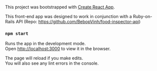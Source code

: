 This project was bootstrapped with [Create React App](https://github.com/facebook/create-react-app).

This front-end app was designed to work in conjunction with a Ruby-on-Rails API (Repo: https://github.com/BebopVinh/food-inspector-api)

### `npm start`

Runs the app in the development mode.<br>
Open [http://localhost:3000](http://localhost:3000) to view it in the browser.

The page will reload if you make edits.<br>
You will also see any lint errors in the console.

